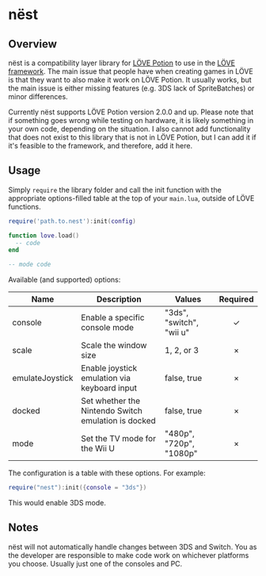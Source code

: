 # nëst

## Overview

nëst is a compatibility layer library for [LÖVE Potion](https://github.com/TurtleP/LovePotion) to use in the [LÖVE framework](https://love2d.org). The main issue that people have when creating games in LÖVE is that they want to also make it work on LÖVE Potion. It usually works, but the main issue is either missing features (e.g. 3DS lack of SpriteBatches) or minor differences.

Currently nëst supports LÖVE Potion version 2.0.0 and up. Please note that if something goes wrong while testing on hardware, it is likely something in your own code, depending on the situation. I also cannot add functionality that does not exist to this library that is not in LÖVE Potion, but I can add it if it's feasible to the framework, and therefore, add it here.

## Usage

Simply `require` the library folder and call the init function with the appropriate options-filled table at the top of your `main.lua`, outside of LÖVE functions.

```lua
require('path.to.nest'):init(config)

function love.load()
  -- code
end

-- mode code
```

Available (and supported) options:

| Name            | Description                                         | Values                   | Required |
| --------------- | --------------------------------------------------- | ------------------------ | :------: |
| console         | Enable a specific console mode                      | "3ds", "switch", "wii u" |    ✓     |
| scale           | Scale the window size                               | 1, 2, or 3               |    ×     |
| emulateJoystick | Enable joystick emulation via keyboard input        | false, true              |    ×     |
| docked          | Set whether the Nintendo Switch emulation is docked | false, true              |    ×     |
| mode            | Set the TV mode for the Wii U                       | "480p", "720p", "1080p"  |    ×     |

The configuration is a table with these options. For example:

```lua
require("nest"):init({console = "3ds"})
```

This would enable 3DS mode.

## Notes

nëst will not automatically handle changes between 3DS and Switch. You as the developer are responsible to make code work on whichever platforms you choose. Usually just one of the consoles and PC.
